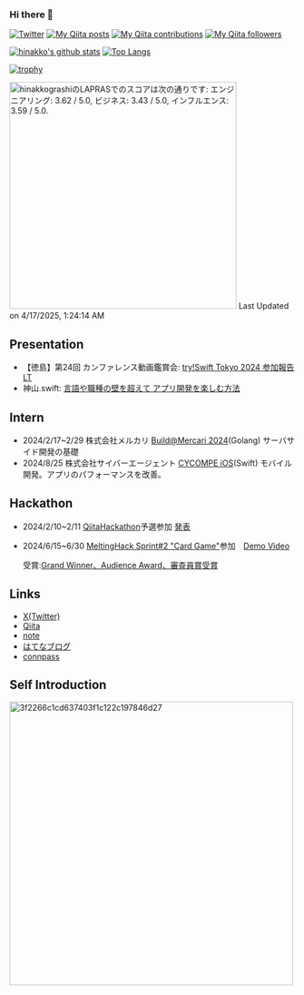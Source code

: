 ### Hi there 👋
[![Twitter](https://img.shields.io/twitter/follow/the_hinakkograshi?style=social)](https://twitter.com/the_hinakkograshi "Twitter")
[![My Qiita posts](https://qiita-badge.apiapi.app/s/hinakko/posts.svg)](http://qiita.com/hinakko "My Qiita posts")
[![My Qiita contributions](https://qiita-badge.apiapi.app/s/hinakko/contributions.svg)](http://qiita.com/hinakko "My Qiita contributions")
[![My Qiita followers](https://qiita-badge.apiapi.app/s/hinakko/followers.svg)](http://qiita.com/hinakko "My Qiita followers")

[![hinakko's github stats](https://github-readme-stats.vercel.app/api?username=hinakkograshi&show_icons=true)](https://github.com/hinakkograshi "hinakko's github stats")
[![Top Langs](https://github-readme-stats.vercel.app/api/top-langs/?username=hinakkograshi)](https://github.com/hinakkograshi "Top Langs")

[![trophy](https://github-profile-trophy.vercel.app/?username=hinakkograshi)](https://github.com/hinakkograshi "trophy")

<!--START_SECTION:lapras-card-->
<p ><a href="https://lapras.com/public/hinakkograshi" target="_blank" rel="noopener noreferrer"><img alt="hinakkograshiのLAPRASでのスコアは次の通りです: エンジニアリング: 3.62 / 5.0, ビジネス: 3.43 / 5.0, インフルエンス: 3.59 / 5.0." src="https://lapras-card-generator.vercel.app/api/svg?e=3.62&b=3.43&i=3.59&b1=%23020E27&b2=%230E5593&i1=%23030E21&i2=%231688BF&l=ja" width="400" ></a>  
Last Updated on 4/17/2025, 1:24:14 AM</p>
<!--END_SECTION:lapras-card-->

## Presentation
- 【徳島】第24回 カンファレンス動画鑑賞会: [try!Swift Tokyo 2024 参加報告 LT](https://speakerdeck.com/hinakko/try-swift-tokyo-chu-can-jia-bao-gao-lt)
- 神山.swift: [言語や職種の壁を超えて アプリ開発を楽しむ方法](https://speakerdeck.com/hinakko/yan-yu-yazhi-zhong-nobi-wochao-ete-apurikai-fa-wole-simufang-fa)

## Intern
- 2024/2/17~2/29 株式会社メルカリ [Build@Mercari 2024](https://careers.mercari.com/mercan/articles/40098/)(Golang) サーバサイド開発の基礎
- 2024/8/25 株式会社サイバーエージェント [CYCOMPE iOS](https://www.cyberagent.co.jp/careers/special/students/tech_cycompe/)(Swift) モバイル開発。アプリのパフォーマンスを改善。

## Hackathon
- 2024/2/10~2/11 [QiitaHackathon](https://qiita.com/official-campaigns/hackathon/2024-first)予選参加 [発表](https://x.com/chomado/status/1756581966894289317?s=20)
- 2024/6/15~6/30 [MeltingHack Sprint#2 "Card Game"](https://lu.ma/8ejyefqh)参加　[Demo Video](https://www.youtube.com/watch?v=psBKO-Zsgs0)

  受賞:[Grand Winner、Audience Award、審査員賞受賞](https://x.com/hinakkograshi/status/1807729132580794492)　

## Links
- [X(Twitter)](https://twitter.com/hinakkograshi)  
- [Qiita](https://qiita.com/hinakko)  
- [note](https://note.com/hinakkograshi)
- [はてなブログ](https://hinakkograshi.hatenablog.com/)
- [connpass](https://connpass.com/user/hinakko/)

## Self Introduction
[<img width="500" alt="3f2266c1cd637403f1c122c197846d27" src="https://github.com/user-attachments/assets/72ecfb88-5e34-4574-a859-39dac2b1de42">](https://speakerdeck.com/hinakko/zi-ji-shao-jie-suraido)
